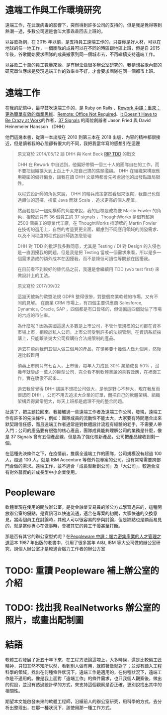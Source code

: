 # 遠端工作與工作環境研究

遠端工作，在武漢病毒的影響下，突然得到許多公司的支持的，但是我是覺得等到熱潮一過，多數公司還是會叫大家乖乖回去上班的。

以谷歌為例，在 2015 年以前，是支持員工遠端工作的，只要你是好人材，可以在地球的任一地工作，一個團隊的成員可以在不同的時區跟地區上班，但是自 2015 年後，谷歌開始要求團隊的成員搬家到同一個城市去，不再繼續支持遠端工作。

以谷歌二十萬的員工數量來說，是有辦法做很多辦公室研究的，我猜想谷歌內部的研究單位應該是發現遠端工作的效率並不好，才會要求團隊在同一個都市上班。

# 遠端工作

在我的記憶中，最早鼓吹遠端工作的，是 Ruby on Rails 、[Rework 中譯：重來：更為簡單有效的商業思維](https://www.books.com.tw/products/CN10704388?sloc=main)、[Remote: Office Not Required](https://amzn.to/3jwDAUQ)、[It Doesn't Have to Be Crazy at Work](https://amzn.to/3cRcdC6)的作者，[37 Signals](https://37signals.com/) 的兩位創辦者 Jason Fried 與 David Heinemeier Hansson （DHH）

他們這幾本書，從第一本出版在 2010 到第三本在 2018 出版，內容的精神都很接近，但是讀者我的心態卻有很大的不同，我把我當年寫的感想引在這邊

> 原文寫於 2014/05/12 談 DHH 與 Kent Beck [RIP TDD](https://www.facebook.com/notes/kent-beck/rip-tdd/750840194948847/) 的戰文
> 
> DHH 在 Rework 中自述到，他偏好帶領一個三十人的團隊自在的工作，而不要把組織擴大到上百上千人把自己搞的焦頭濫額。 DHH 在組織架構跟應用範圍的偏好偏食，讓我在讀 DHH 文章時都會先考慮過他的出發點跟局限性。
> 
> 以程式設計師的角色來說， DHH 的精兵政策當然看起來很爽，我自己也做過類似的選擇，捨棄 Java 而就 Scala ，追求更高的個人產值。
> 
> 然而若是以一個架構師的角度來說，我的目標是成為像 Martin Fowler 的角色，相較於只有 36 個員工的 37 signals ，ThoughtWorks 是個有超過 2500 個員工的專業代工廠，在 ThoughtWorks 掛頭牌的 Martin Fowler 在技術的選用上，自然的考量要更全面，顧慮到不同應用領域的開發需求、以及不同程度的程式設計師該怎麼管理
> 
> DHH 對 TDD 的批評我多數同意，尤其是 Testing / DI 對 Design 的入侵也是一直困擾我的問題，但是我是把 Testing 當成一個需求來看，所以是多一個需求造成的額外成本在困擾我，而不是降低可讀性等問題在困擾我。
> 
> 在目前看不到較好的替代品之前，我還是會繼續用 TDD (w/o test first) 來做設計上的工法。

<p/>

> 原文寫於 2017/09/02
> 
> 這幾天被新的歐盟法規 GDPR 整得很慘，對整個商業軟體的市場，又有不同的見解。
> 在商業 CRM 市場上，有四個主要供應商 Salesforce, Dynamics, Oracle, SAP ，四個都是有口皆呸的，但偏偏這四個就佔了市場的六成的市佔率。
> 
> 為什麼呢？因為美國這邊大多數是上市公司，不管什麼規模的公司都在資本市場上市，相較於私人公司，上市公司受到許多的法規管制，在資訊系統採購上，只能跟某幾大公司採購符合法規限制的產品。
> 
> 過去在飛向我們五個人做三個月的產品，在領英要十幾個人做九個月，然後還比較難用
> 
> 領英上市前只有七百人，上市後，每年人力成長 30% 業績成長 50% ，沒幾年就變成一萬人的巨型公司，完全看不到軟體業說的乘數效應，在裡面工作，實在驕傲不起來....
> 
> 過去我曾覺得 DHH 講說不想把公司做大，是他是野心不夠大，現在我反而很認同 DHH ，公司不用去追求大企業的訂單，而把自己的軟體架構、組織架構弄得異常肥大，每天上班都是處理不完的整合問題。


扯遠了，把主題拉回來，我接觸過一些遠端工作者及遠端工作公司，發現，遠端工作有許多的先決條件，例如：團隊成員的流動性不能太大，大家要有時間磨合出來默契跟信任感，而且遠端工作者通常是對軟體設計流程有經驗的老手，不需要人帶入門；公司的產品要有很強的核心產品，團隊成員能夠理解公司的業務是什麼，像是 37 Signals 曾有五個產品線，但是為了強化核新產品，公司把產品線收到剩一個。

在這種先決條件之下，在疫情前，推廣全遠端工作的團隊，公司規模沒有超過 100 人，超過 100 人，就是 IBM Accenture 等做外包專案的公司。沒有常常需要跨部門合做的需求。遠端工作，並不適合「成長型新創公司」及「大公司」，較適合沒有對外募資的非成長型中小企業使用。

# Peopleware

軟體業現在使用的開放辦公室，是從金融業交易員的辦公方式學習過來的，這種開放辦公室的優點，是資訊可以快速流通，適合在專案的初期，大家快速的交換意見，當兩個員工在討論時，其他人可以很容易的參與討論，但是缺點也是顯而易見的，就是當你專心在做事時，會被其它的員工干擾甚至打斷。

那是否有其它的辦公室型式呢？在[Peopleware 中譯：腦力密集產業的人才管理之道](https://www.books.com.tw/products/0010659524)這本 1987 年出版的老書中，引用了很多當年 At&t, IBM 等大公司做的辦公室研究，說個人辦公室才是較適合腦力工作者的辦公方室

# TODO: 重讀 Peopleware 補上辦公室的介紹
# TODO: 找出我 RealNetworks 辦公室的照片，或畫出配制圖

# 結語

軟體工程發展了近五十年下來，在工程方法論這塊上，大多時候，還是比較偏工匠精神，只知其然不知所以然，看到別人做有用，就照著做就對了；並沒有踏入工程科學的領域，找出在何種條件狀況下，遠端工作是適用的，在何種狀況下，遠端工作是不適用的。像是我上面對「遠端工作」的條件需求，也只我個人觀察後，做出的假設，並沒有透過統計學的方式，來支持這個觀察是否正確，更別說找出其中的相關性。

期望本文能啟發未來的軟體工程師，沿續前人的辦公室研究，用科學的方式，去分析出整理出，在那一種狀況下，該使用那一種工作方式。